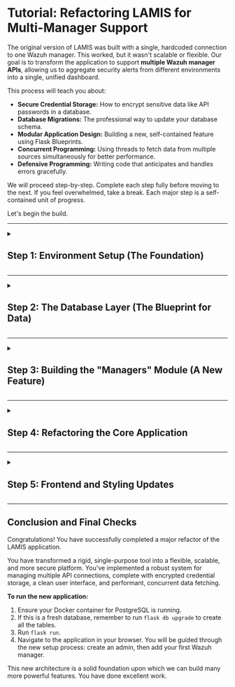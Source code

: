 # Tutorial: Refactoring LAMIS for Multi-Manager Support

The original version of LAMIS was built with a single, hardcoded connection to one Wazuh manager. This worked, but it wasn't scalable or flexible. Our goal is to transform the application to support **multiple Wazuh manager APIs**, allowing us to aggregate security alerts from different environments into a single, unified dashboard.

This process will teach you about:
*   **Secure Credential Storage:** How to encrypt sensitive data like API passwords in a database.
*   **Database Migrations:** The professional way to update your database schema.
*   **Modular Application Design:** Building a new, self-contained feature using Flask Blueprints.
*   **Concurrent Programming:** Using threads to fetch data from multiple sources simultaneously for better performance.
*   **Defensive Programming:** Writing code that anticipates and handles errors gracefully.

We will proceed step-by-step. Complete each step fully before moving to the next. If you feel overwhelmed, take a break. Each major step is a self-contained unit of progress.

Let's begin the build.

---

<details>
<summary>
<h2>Step 1: Environment Setup (The Foundation)</h2>
</summary>

Before we write a single line of application code, we need to prepare our environment. This involves installing a new library for encryption and generating a master encryption key.

### 1.1. Install the Cryptography Library

Our new design will store Wazuh API passwords in the database. Storing them as plain text would be a major security vulnerability. Instead, we will encrypt them. The `cryptography` library is the industry standard in Python for this task.

Open your terminal, activate your virtual environment, and run:

```bash
pip install cryptography
```

Now, update your `req.txt` file to include this new dependency.

<details>
<summary>Click here to see the new <code>req.txt</code> file.</summary>

```python
# Practice/req.txt

# The main engine for our web app
Flask

# For building and validating forms without wanting to cry
Flask-WTF

# Manages user login sessions (who is logged in?)
Flask-Login

# The magic that lets us talk to a database with Python instead of raw SQL
Flask-SQLAlchemy

# Like Git for your database structure. An absolute lifesaver.
Flask-Migrate

# The specific "translator" for talking to a PostgreSQL database
psycopg2-binary

# For securely scrambling passwords
Werkzeug

# Lets us load secret stuff from a file instead of hardcoding it
python-dotenv

# For encrypting/decrypting sensitive data like API keys at rest
cryptography
```
</details>

### 1.2. Generate and Store the Master Encryption Key

We need a single, secret key that our application will use to encrypt and decrypt all the Wazuh passwords. This key **must not** be stored in our code. Like all secrets, it belongs in our `.env` file.

**A. Generate the Key:**
Run the following command in your terminal. It will print a unique, securely-generated key.

```bash
python -c "from cryptography.fernet import Fernet; print(Fernet.generate_key().decode())"
```

It will output a long string of random characters, something like this: `T2gVQu33n5q1Y4G7y8z...`. **Copy the key you generated.**

**B. Add the Key to `.env`:**
Open your `.env` file and add a new line for `ENCRYPTION_KEY`. Paste the key you just generated.

Your `.env` file should now look something like this:

```dotenv
# .env

# Your Flask Secret Key (for sessions, CSRF)
SECRET_KEY='a-very-secret-and-long-random-string'

# Your Database Connection URL
DATABASE_URL='postgresql://postgres:password@localhost:5432/orm_db'

# NEW: The master key for encrypting other secrets in the database
ENCRYPTION_KEY='T2gVQu33n5q1Y4G7y8z...' # <-- PASTE YOUR GENERATED KEY HERE
```

**Why do we do this?**
This is a security best practice called **envelope encryption**.
*   The `ENCRYPTION_KEY` is the "master key." It's kept safe in the environment.
*   When we save a Wazuh password, we use this key to encrypt it. The encrypted version is what gets stored in the database.
*   If an attacker ever gets a dump of our database, the passwords are just meaningless gibberish. They are useless without the `ENCRYPTION_KEY`, which is stored separately.

With our environment ready, we can now build the core database component.

</details>

---

<details>
<summary>
<h2>Step 2: The Database Layer (The Blueprint for Data)</h2>
</summary>

Our biggest architectural change is moving from hardcoded config variables to storing Wazuh manager details in the database. This requires a new database table, which we define with a SQLAlchemy model.

### 2.1. Create the `WazuhManager` Model

Create a new file: `app/models/wazuh.py`. This file will define the structure of our `wazuh_managers` table and, crucially, how to handle the password encryption.

**File: `app/models/wazuh.py`**
```python
from typing import Optional
from cryptography.fernet import Fernet
from flask import current_app
from sqlalchemy.ext.hybrid import hybrid_property

from app.models import db


class WazuhManager(db.Model):
    __tablename__ = "wazuh_managers"

    id = db.Column(db.Integer, primary_key=True)
    name = db.Column(db.String(100), unique=True, nullable=False, index=True)
    url = db.Column(db.String(255), nullable=False)
    username = db.Column(db.String(100), nullable=False)
    # This stores the raw encrypted bytes of the password
    _encrypted_password = db.Column(
        "encrypted_password", db.LargeBinary, nullable=False
    )
    is_active = db.Column(db.Boolean, default=True, nullable=False)

    def __repr__(self) -> str:
        return f"<WazuhManager {self.name}>"

    @staticmethod
    def _get_crypter() -> Fernet:
        """Helper to get the Fernet instance with the app's secret key."""
        key = current_app.config.get("ENCRYPTION_KEY")
        if not key:
            raise ValueError("ENCRYPTION_KEY is not set in the application config!")
        return Fernet(key.encode())

    @hybrid_property
    def password(self) -> Optional[str]:
        """
        A hybrid property that decrypts the password when accessed.
        This will return the decrypted password as a string.
        It's a 'property', so you access it like `manager.password` not `manager.password()`.
        """
        if not self._encrypted_password:
            return None
        crypter = self._get_crypter()
        try:
            return crypter.decrypt(self._encrypted_password).decode()
        except Exception:
            # If decryption fails for any reason, return None safely
            return None

    @password.setter
    def password(self, plaintext_password: str) -> None:
        """
        Encrypts the given plaintext password and stores it in the _encrypted_password field.
        This is called automatically when you do `manager.password = 'my-secret-pass'`.
        """
        crypter = self._get_crypter()
        self._encrypted_password = crypter.encrypt(plaintext_password.encode())

    def get_decrypted_password(self, key: str) -> Optional[str]:
        """
        Decrypts the password using a provided key.
        This is for use outside of the standard Flask request context (e.g., in threads).
        """
        if not self._encrypted_password:
            return None
        crypter = Fernet(key.encode())
        try:
            return crypter.decrypt(self._encrypted_password).decode()
        except Exception:
            return None
```

**Code Explanation:**
*   **`_encrypted_password`**: We name this field with a leading underscore `_` to signal that it's for internal use. It stores the raw, encrypted bytes of the password.
*   **`@hybrid_property def password(...)`**: This is the "getter." It allows us to access `manager.password` in our code. When we do, this function runs automatically, fetches the `ENCRYPTION_KEY`, decrypts the `_encrypted_password` bytes, and returns a normal string. This makes using the model incredibly clean.
*   **`@password.setter def password(...)`**: This is the "setter." It's called automatically whenever we assign a value, like `manager.password = 'my-secret-pass'`. It takes the plain text password, encrypts it, and stores the result in the `_encrypted_password` field.
*   **`get_decrypted_password(self, key)`**: This is a special helper method. We need it because our background threads (which we'll create later) won't have access to Flask's `current_app`. This method allows us to explicitly pass the encryption key to them for decryption.

### 2.2. Update Configuration and Database Initialization

Now we need to tell our app about this new model and update our configuration.

**A. Update `config.py`**
Remove the old, single-source Wazuh variables and add a line to load our new `ENCRYPTION_KEY`.

**File: `config.py`**
```python
import os
from dotenv import load_dotenv

basedir = os.path.abspath(os.path.dirname(__name__))
load_dotenv(os.path.join(basedir, ".env"))


class Config:
    SECRET_KEY = os.environ.get("SECRET_KEY")
    SQLALCHEMY_DATABASE_URI = os.environ.get("DATABASE_URL")
    SQLALCHEMY_TRACK_MODIFICATIONS = False

    # NEW: The master key for encrypting credentials in the database.
    ENCRYPTION_KEY = os.environ.get("ENCRYPTION_KEY")

    # REMOVED: These are no longer the source of truth.
    # WAZUH_URL = os.environ.get("WAZUH_URL")
    # WAZUH_USER = os.environ.get("WAZUH_USER")
    # WAZUH_PASS = os.environ.get("WAZUH_PASS")
```

**B. Update `app/models/__init__.py`**
Import the new model here to ensure SQLAlchemy knows about it when we run migrations.

**File: `app/models/__init__.py`**
```python
from flask_sqlalchemy import SQLAlchemy

db = SQLAlchemy()

# Import models here so they are registered with SQLAlchemy
from app.models.wazuh import WazuhManager
```

### 2.3. Run the Database Migration

We have defined a new table in our code, but our actual PostgreSQL database doesn't know about it yet. We use `flask-migrate` to bridge this gap.

**A. Create the Migration Script:**
This command compares our models to the database schema and generates a Python script describing the changes (in our case, creating the `wazuh_managers` table).

```bash
flask db migrate -m "Add wazuh_managers table"
```
You will see a new file appear under a `migrations/versions/` directory.

**B. Apply the Migration:**
This command runs the script and actually creates the table in your database.

```bash
flask db upgrade
```

Your database is now up-to-date with our new application structure. We are ready to build the user interface for managing these Wazuh instances.

</details>

---

<details>
<summary>
<h2>Step 3: Building the "Managers" Module (A New Feature)</h2>
</summary>

This is the most exciting part. We will build a completely new, self-contained module for adding, viewing, editing, and deleting Wazuh managers. This is a perfect demonstration of the **Flask Blueprints** and **Service Layer** principles.

### 3.1. Create the Module Structure

First, create the new directory and empty files for our `managers` blueprint.

```
app/
└── managers/
    ├── __init__.py      (empty)
    ├── forms.py
    ├── routes.py
    └── services.py
```

### 3.2. Create the Manager Form

This form will be used for both adding new managers and editing existing ones.

**File: `app/managers/forms.py`**
```python
from flask_wtf import FlaskForm
from wtforms import StringField, PasswordField, SubmitField
from wtforms.validators import DataRequired, URL


class WazuhManagerForm(FlaskForm):
    """Form for adding or editing a Wazuh Manager instance."""

    name = StringField(
        "Display Name",
        validators=[DataRequired()],
        render_kw={"placeholder": "e.g., Production Cluster"},
    )
    url = StringField(
        "Wazuh API URL",
        validators=[DataRequired(), URL(message="Please enter a valid URL.")],
        render_kw={"placeholder": "e.g., https://192.168.1.10:9200"},
    )
    username = StringField(
        "API Username",
        validators=[DataRequired()],
        render_kw={"placeholder": "e.g., admin"},
    )
    password = PasswordField("API Password", validators=[DataRequired()])
    submit = SubmitField("Save and Test Connection")
```

### 3.3. Create the Service Logic

The service layer contains our core "business logic." Here, we'll put the function that tests the connection to a Wazuh manager. This keeps our routes clean and the logic reusable.

**File: `app/managers/services.py`**
```python
from typing import Tuple, Literal
import requests
from flask import current_app

from app.models import db
from app.models.wazuh import WazuhManager

# Define a type for our connection status to ensure consistency
ConnectionStatus = Literal["success", "auth_error", "connection_error", "unknown_error"]


def test_wazuh_connection(
    manager: WazuhManager,
    encryption_key: str = None,
    logger=None,
) -> Tuple[bool, ConnectionStatus, str]:
    """
    Tests the connection to a single Wazuh manager.
    Can be used both inside and outside the Flask app context.
    Args:
        manager: A WazuhManager object.
        encryption_key: The app's encryption key, required if running outside app context.
        logger: The app's logger, optional.
    Returns:
        A tuple containing: (success_boolean, status_code, message)
    """
    log = logger or current_app.logger
    key = encryption_key or current_app.config["ENCRYPTION_KEY"]

    # Decrypt password manually for use in threads
    password = manager.get_decrypted_password(key)
    if not password:
        msg = "Could not decrypt password. Key may be invalid."
        log.error(f"{manager.name}: {msg}")
        return (False, "auth_error", msg)

    test_url = manager.url
    log.info(f"Testing connection to {manager.name} at {test_url}...")

    try:
        with requests.Session() as session:
            session.auth = (manager.username, password)
            # Use a short timeout to avoid long waits for unresponsive servers
            response = session.get(test_url, verify=False, timeout=5)

            if response.status_code == 200:
                # Extra check to see if it's actually a Wazuh/Elasticsearch API
                data = response.json()
                if "cluster_name" in data:
                    msg = f"Successfully connected to {manager.name}."
                    log.info(msg)
                    return (True, "success", msg)
                else:
                    msg = "Connected, but the response does not look like a Wazuh API."
                    log.warning(f"{manager.name}: {msg}")
                    return (False, "connection_error", msg)

            elif response.status_code in [401, 403]:
                msg = "Authentication failed. Please check username and password."
                log.warning(f"{manager.name}: {msg}")
                return (False, "auth_error", msg)
            else:
                msg = f"Received an unexpected status code: {response.status_code}."
                log.error(f"{manager.name}: {msg}")
                return (False, "connection_error", msg)

    except requests.exceptions.Timeout:
        msg = "Connection timed out. The server is unreachable or slow."
        log.error(f"{manager.name}: {msg}")
        return (False, "connection_error", msg)
    except requests.exceptions.ConnectionError:
        msg = "Connection failed. Check the URL and network connectivity."
        log.error(f"{manager.name}: {msg}")
        return (False, "connection_error", msg)
    except Exception as e:
        msg = f"An unknown error occurred: {e}"
        log.error(f"{manager.name}: {msg}")
        return (False, "unknown_error", msg)
```
**Code Explanation:**
*   This function takes a `WazuhManager` object and performs a series of checks.
*   It uses extensive `try...except` blocks to handle all likely failure scenarios: timeouts, network errors, authentication failures, etc.
*   It returns a clear, consistent tuple `(True/False, status_code, message)` which our routes can use to give feedback to the user.

### 3.4. Create the Routes

The routes are the "glue" that connect HTTP requests from the user's browser to our forms and service logic.

**File: `app/managers/routes.py`**
```python
from flask import render_template, redirect, url_for, flash, Blueprint, request
from flask_login import login_required

from app.models import db
from app.models.wazuh import WazuhManager
from app.managers.forms import WazuhManagerForm
from app.managers.services import test_wazuh_connection

bp = Blueprint("managers", __name__, url_prefix="/managers")


@bp.route("/setup", methods=["GET", "POST"])
@login_required
def setup_wazuh():
    """Route for the initial setup of the first Wazuh manager."""
    if WazuhManager.query.count() > 0:
        # If a manager already exists, they shouldn't be here. Send to dashboard.
        return redirect(url_for("dashboard.index"))

    form = WazuhManagerForm()
    if form.validate_on_submit():
        new_manager = WazuhManager(
            name=form.name.data,
            url=form.url.data,
            username=form.username.data,
        )
        # The password setter in the model handles encryption automatically
        new_manager.password = form.password.data

        # Test the connection BEFORE saving to the database
        is_ok, status, message = test_wazuh_connection(new_manager)

        if is_ok:
            db.session.add(new_manager)
            db.session.commit()
            flash("Wazuh manager configured successfully! Welcome to LAMIS.", "success")
            return redirect(url_for("dashboard.index"))
        else:
            flash(f"Connection failed: {message}", "danger")

    return render_template("managers/setup_wazuh.html", form=form)


@bp.route("/manage", methods=["GET", "POST"])
@bp.route("/manage/<int:edit_id>", methods=["GET", "POST"])
@login_required
def manage(edit_id=None):
    """Route for viewing, adding, and deleting managers."""
    form = WazuhManagerForm()
    edit_manager = None

    if edit_id:
        edit_manager = WazuhManager.query.get_or_404(edit_id)
        if request.method == "GET":
            # Pre-populate form with existing data
            form.name.data = edit_manager.name
            form.url.data = edit_manager.url
            form.username.data = edit_manager.username
            form.submit.label.text = "Update and Test Connection"

    if form.validate_on_submit():
        if edit_manager:
            # Update existing manager
            edit_manager.name = form.name.data
            edit_manager.url = form.url.data
            edit_manager.username = form.username.data
            edit_manager.password = form.password.data

            is_ok, status, message = test_wazuh_connection(edit_manager)
            if is_ok:
                db.session.commit()
                flash(f"Manager '{edit_manager.name}' updated successfully.", "success")
                return redirect(url_for("managers.manage"))
            else:
                flash(
                    f"Could not update manager. Connection failed: {message}", "danger"
                )
        else:
            # Add new manager
            new_manager = WazuhManager(
                name=form.name.data,
                url=form.url.data,
                username=form.username.data,
            )
            new_manager.password = form.password.data

            is_ok, status, message = test_wazuh_connection(new_manager)
            if is_ok:
                db.session.add(new_manager)
                db.session.commit()
                flash(f"Manager '{new_manager.name}' added successfully.", "success")
                return redirect(url_for("managers.manage"))
            else:
                flash(f"Could not add manager. Connection failed: {message}", "danger")

    managers = WazuhManager.query.order_by(WazuhManager.name).all()
    return render_template(
        "managers/manage.html", form=form, managers=managers, edit_manager=edit_manager
    )


@bp.route("/delete/<int:manager_id>", methods=["POST"])
@login_required
def delete(manager_id: int):
    manager = WazuhManager.query.get_or_404(manager_id)
    db.session.delete(manager)
    db.session.commit()
    flash(f"Manager '{manager.name}' has been deleted.", "success")
    return redirect(url_for("managers.manage"))
```
**Code Explanation:**
*   **`setup_wazuh`**: A special route for the *first-time* setup.
*   **`manage`**: A powerful route that handles viewing all managers, adding a new one, and editing an existing one. It uses the `edit_id` URL parameter to decide which mode it's in.
*   **`delete`**: A simple route that handles deleting a manager.
*   **Notice the pattern**: The routes are "thin." They handle the form, call the `test_wazuh_connection` service, interact with the database, and then `flash` a message and `redirect`. The complex logic is kept in the service.

### 3.5. Create the Templates

Now create the HTML files that the user will see.

First, create the new directory: `app/templates/managers/`.

<details>
<summary>Click to see <code>app/templates/managers/setup_wazuh.html</code></summary>

```html
<!DOCTYPE html>
<html lang="en">
<head>
    <meta charset="UTF-8">
    <meta name="viewport" content="width=device-width, initial-scale=1.0">
    <title>LAMIS - Configure Wazuh</title>
    <link rel="stylesheet" href="{{ url_for('static', filename='css/auth.css') }}">
</head>
<body>
    <div class="auth-container">
        <h1>Connect to Wazuh</h1>
        <p class="subtitle">Add your first Wazuh Manager to begin monitoring.</p>
        
        <div class="flash-messages">
        {% with messages = get_flashed_messages(with_categories=true) %}
            {% if messages %}
                {% for category, message in messages %}
                    <div class="alert-{{ category }}">{{ message }}</div>
                {% endfor %}
            {% endif %}
        {% endwith %}
        </div>

        <form action="" method="post" novalidate>
            {{ form.hidden_tag() }}
            <div class="form-group">
                {{ form.name.label }}
                {{ form.name(class="form-control") }}
                {% for error in form.name.errors %}<p class="error">{{ error }}</p>{% endfor %}
            </div>
            <div class="form-group">
                {{ form.url.label }}
                {{ form.url(class="form-control") }}
                {% for error in form.url.errors %}<p class="error">{{ error }}</p>{% endfor %}
            </div>
            <div class="form-group">
                {{ form.username.label }}
                {{ form.username(class="form-control") }}
                {% for error in form.username.errors %}<p class="error">{{ error }}</p>{% endfor %}
            </div>
            <div class="form-group">
                {{ form.password.label }}
                {{ form.password(class="form-control") }}
                {% for error in form.password.errors %}<p class="error">{{ error }}</p>{% endfor %}
            </div>
            <div class="form-group">
                {{ form.submit(class="btn-submit") }}
            </div>
        </form>
    </div>
</body>
</html>
```
</details>

<details>
<summary>Click to see <code>app/templates/managers/manage.html</code></summary>

```html
{% extends "layouts/base.html" %}

{% block content %}
    <div class="page-header">
        <div class="header-actions">
            <a href="{{ url_for('dashboard.index') }}" class="btn btn-back">
                <i class="fi fi-br-arrow-left"></i> Back to Dashboard
            </a>
        </div>
        <h1>Manage Wazuh Managers</h1>
        <p>View, add, or remove your Wazuh API connections.</p>
    </div>
    
    <div class="flash-messages">
        {% with messages = get_flashed_messages(with_categories=true) %}
            {% if messages %}
                {% for category, message in messages %}
                    <div class="alert-{{ category }}">{{ message }}</div>
                {% endfor %}
            {% endif %}
        {% endwith %}
    </div>

    <div class="management-grid">
        <div class="manager-list card">
            <h2>Configured Managers</h2>
            {% if managers %}
                <ul>
                {% for manager in managers %}
                    <li {% if edit_manager and edit_manager.id == manager.id %}class="editing"{% endif %}>
                        <div class="manager-info">
                            <strong>{{ manager.name }}</strong>
                            <span class="manager-url">{{ manager.url }}</span>
                        </div>
                        <div class="manager-actions">
                            {% if not edit_manager or edit_manager.id != manager.id %}
                                <a href="{{ url_for('managers.manage', edit_id=manager.id) }}" class="btn btn-edit">
                                    <i class="fi fi-br-pencil"></i> Edit
                                </a>
                            {% else %}
                                <a href="{{ url_for('managers.manage') }}" class="btn btn-cancel">
                                    <i class="fi fi-br-cross"></i> Cancel
                                </a>
                            {% endif %}
                            <form action="{{ url_for('managers.delete', manager_id=manager.id) }}" method="post" style="display: inline;">
                                <input type="submit" value="Delete" class="btn btn-delete" onclick="return confirm('Are you sure you want to delete this manager?');">
                            </form>
                        </div>
                    </li>
                {% endfor %}
                </ul>
            {% else %}
                <p>No managers configured yet. Add your first manager using the form on the right.</p>
            {% endif %}
        </div>

        <div class="add-manager-form card">
            <h2>{% if edit_manager %}Edit Manager{% else %}Add New Manager{% endif %}</h2>
            {% if edit_manager %}
                <div class="edit-notice">
                    <i class="fi fi-br-info"></i>
                    You are editing: <strong>{{ edit_manager.name }}</strong>
                </div>
            {% endif %}
            <form action="{% if edit_manager %}{{ url_for('managers.manage', edit_id=edit_manager.id) }}{% else %}{{ url_for('managers.manage') }}{% endif %}" method="post" novalidate>
                {{ form.hidden_tag() }}
                <p>
                    {{ form.name.label }}
                    {{ form.name(size=32, placeholder="e.g., Production Wazuh") }}
                </p>
                <p>
                    {{ form.url.label }}
                    {{ form.url(size=32, placeholder="https://your-wazuh-manager:55000") }}
                </p>
                <p>
                    {{ form.username.label }}
                    {{ form.username(size=32, placeholder="wazuh-api-user") }}
                </p>
                <p>
                    {{ form.password.label }}
                    {{ form.password(size=32, placeholder="{% if edit_manager %}Leave blank to keep current password{% else %}Your API password{% endif %}") }}
                </p>
                <div class="form-actions">
                    <p>{{ form.submit() }}</p>
                    {% if edit_manager %}
                        <a href="{{ url_for('managers.manage') }}" class="btn btn-secondary">Cancel Edit</a>
                    {% endif %}
                </div>
            </form>
        </div>
    </div>
{% endblock %}
```
</details>

We have now built a complete, functional, and secure module for managing our Wazuh connections. The next step is to refactor the rest of the application to *use* this new system.

</details>

---

<details>
<summary>
<h2>Step 4: Refactoring the Core Application</h2>
</summary>

With our new `managers` module in place, we need to update the dashboard and alert details pages to query multiple sources. We also need to adjust the application's startup and authentication flow.

### 4.1. Update the Dashboard for Concurrent Fetching

The dashboard is the most critical change. Instead of fetching alerts from one hardcoded URL, it must now query all active managers in the database, do it efficiently, and combine the results.

**File: `app/dashboard/services.py`**
```python
import requests
from flask import current_app
from typing import List, Dict, Any, Tuple
from concurrent.futures import ThreadPoolExecutor, as_completed

from app.models.wazuh import WazuhManager
from app.managers.services import test_wazuh_connection, ConnectionStatus


def _fetch_alerts_from_manager(
    manager: WazuhManager, limit: int, encryption_key: str, logger
) -> List[Dict[str, Any]]:
    """Fetches alerts from a single, specific Wazuh manager instance."""
    wazuh_url: str = f"{manager.url}/wazuh-alerts-*/_search"
    query: Dict[str, Any] = {
        "size": limit,
        "sort": [{"timestamp": {"order": "desc"}}],
        "query": {"match_all": {}},
    }

    password = manager.get_decrypted_password(encryption_key)
    if not password:
        logger.error(f"Could not decrypt password for {manager.name}, skipping.")
        return []

    logger.debug(f"Fetching alerts from manager: {manager.name}")
    try:
        with requests.Session() as session:
            session.auth = (manager.username, password)
            response: requests.Response = session.post(
                wazuh_url, json=query, verify=False, timeout=15
            )
            response.raise_for_status()

            data: Dict[str, Any] = response.json()
            alerts = data.get("hits", {}).get("hits", [])

            # Add source context to each alert for the UI
            for alert in alerts:
                alert["_source_manager_name"] = manager.name
                alert["_source_manager_id"] = manager.id

            return alerts

    except requests.exceptions.RequestException as e:
        logger.error(f"Failed to fetch alerts from {manager.name} ({manager.url}): {e}")
        return []


def get_all_wazuh_alerts(limit_per_manager: int = 20) -> List[Dict[str, Any]]:
    """Fetches alerts from ALL active Wazuh managers concurrently and aggregates them."""
    active_managers = WazuhManager.query.filter_by(is_active=True).all()

    if not active_managers:
        return []

    # Pass the key and logger to the threads
    key = current_app.config["ENCRYPTION_KEY"]
    log = current_app.logger

    all_alerts = []
    with ThreadPoolExecutor(max_workers=len(active_managers) or 1) as executor:
        future_to_manager = {
            executor.submit(
                _fetch_alerts_from_manager, manager, limit_per_manager, key, log
            ): manager
            for manager in active_managers
        }

        for future in as_completed(future_to_manager):
            manager = future_to_manager[future]
            try:
                alerts_from_manager = future.result()
                all_alerts.extend(alerts_from_manager)
            except Exception as exc:
                log.error(f"Manager {manager.name} generated an exception: {exc}")

    all_alerts.sort(key=lambda x: x["_source"]["timestamp"], reverse=True)
    return all_alerts


def get_managers_status() -> List[Tuple[WazuhManager, bool, ConnectionStatus, str]]:
    """
    Checks the connection status of all active managers concurrently.

    Returns:
        A list of tuples, where each tuple contains:
        (manager_object, is_ok, status_code, message)
    """
    active_managers = WazuhManager.query.filter_by(is_active=True).all()
    results = []

    if not active_managers:
        return []

    key = current_app.config["ENCRYPTION_KEY"]
    log = current_app.logger

    with ThreadPoolExecutor(max_workers=len(active_managers) or 1) as executor:
        future_to_manager = {
            executor.submit(test_wazuh_connection, manager, key, log): manager
            for manager in active_managers
        }
        for future in as_completed(future_to_manager):
            manager = future_to_manager[future]
            try:
                is_ok, status_code, message = future.result()
                results.append((manager, is_ok, status_code, message))
            except Exception as exc:
                log.error(
                    f"Status check for {manager.name} generated an exception: {exc}"
                )
                results.append((manager, False, "unknown_error", str(exc)))

    return results
```
**Code Explanation:**
*   **`ThreadPoolExecutor`**: This is the key to performance. Instead of asking each Wazuh manager for alerts one-by-one, we create a "pool" of worker threads. Each thread is assigned one manager to query. They all run at the same time. This is dramatically faster.
*   **`_fetch_alerts_from_manager`**: A helper function that contains the logic for fetching alerts from just one manager. This is what each thread will run.
*   **`get_all_wazuh_alerts`**: The main function. It gets all managers, sets up the thread pool, collects the results, and sorts them by timestamp to create a unified timeline.
*   **`get_managers_status`**: A new function that also uses a thread pool to quickly check the connection status of all managers. This will power our new dashboard status card.
*   **Context Injection**: Notice the lines `alert["_source_manager_name"] = manager.name` and `alert["_source_manager_id"] = manager.id`. This is critical. We are adding information to each alert so that our frontend knows which manager it came from.

Now, update the dashboard route to use these new services.

**File: `app/dashboard/routes.py`**
```python
from flask import render_template, Blueprint, flash
from flask_login import login_required
from app.dashboard.services import get_all_wazuh_alerts, get_managers_status

bp = Blueprint("dashboard", __name__)


@bp.route("/")
@login_required
def index():
    manager_statuses = get_managers_status()

    # Check for any failures and flash a message
    failed_managers = [s for s in manager_statuses if not s[1]]
    if failed_managers:
        for manager, is_ok, status, message in failed_managers:
            flash(f"Connection Error for '{manager.name}': {message}", "danger")

    # Fetch alerts regardless of connection status (it might be a temporary blip)
    latest_alerts = get_all_wazuh_alerts(limit_per_manager=15)

    return render_template(
        "dashboard/index.html", alerts=latest_alerts, manager_statuses=manager_statuses
    )
```

### 4.2. Update the Alert Detail Page

The alert detail page now needs to know *which* manager to query. We will add a `manager_id` to its URL and pass that to the service function.

**File: `app/alerts/services.py`**
```python
# app/alerts/services.py

import json
from typing import Dict, Any, Optional

import requests
from flask import current_app

# NEW: Import the WazuhManager model to get connection details.
from app.models.wazuh import WazuhManager


def get_wazuh_alert_by_id(
    manager_id: int, index_name: str, alert_id: str
) -> Optional[Dict[str, Any]]:
    """
    Fetches a single Wazuh alert document by its ID from a specific index
    on a specific Wazuh manager.

    This uses the more precise GET /<index>/_doc/<id> endpoint.

    Args:
        manager_id: The ID of the WazuhManager to query.
        index_name: The specific index the alert resides in.
        alert_id: The unique _id of the Wazuh alert document.

    Returns:
        A dictionary containing the full alert document (including metadata),
        or None if the alert is not found or an error occurs.
    """
    # 1. Get the specific manager from the database.
    manager = WazuhManager.query.get(manager_id)
    if not manager:
        current_app.logger.error(
            f"Attempted to fetch alert from a non-existent manager with ID: {manager_id}"
        )
        return None

    # 2. Get credentials. The hybrid property decrypts the password automatically.
    password = manager.password
    if not password:
        current_app.logger.error(
            f"Could not decrypt password for manager '{manager.name}'."
        )
        return None

    # 3. Construct a URL to fetch a single document directly from the correct manager.
    wazuh_url: str = f"{manager.url}/{index_name}/_doc/{alert_id}"

    current_app.logger.debug(
        f"Attempting to fetch alert document '{alert_id}' from index '{index_name}' on manager '{manager.name}'."
    )
    current_app.logger.debug(f"Request URL: {wazuh_url}")

    try:
        with requests.Session() as session:
            # 4. Use the manager-specific credentials for auth.
            session.auth = (manager.username, password)
            response: requests.Response = session.get(
                wazuh_url, verify=False, timeout=10
            )

            current_app.logger.debug(f"Received status code: {response.status_code}")
            response.raise_for_status()

            full_document: Dict[str, Any] = response.json()

            if full_document.get("found") is True:
                current_app.logger.info(
                    f"Successfully fetched alert document '{alert_id}'."
                )
                return full_document
            else:
                current_app.logger.warning(
                    f"API reported success, but document '{alert_id}' was not found."
                )
                return None

    except requests.exceptions.HTTPError as http_err:
        if http_err.response.status_code == 404:
            current_app.logger.warning(
                f"Wazuh alert document with ID '{alert_id}' not found in index '{index_name}'. (404)"
            )
        else:
            current_app.logger.error(
                f"HTTP error fetching alert '{alert_id}': {http_err}"
            )
        return None
    except requests.exceptions.RequestException as e:
        current_app.logger.error(f"Failed to fetch alert '{alert_id}' from Wazuh: {e}")
        return None


def format_json_for_html(data: Dict[str, Any]) -> str:
    """
    Converts a Python dictionary to a pretty-printed JSON string.
    """
    return json.dumps(data, indent=4, sort_keys=True)
```

**File: `app/alerts/routes.py`**
```python
# app/alerts/routes.py

from flask import render_template, Blueprint, flash, redirect, url_for
from flask_login import login_required

from app.alerts.services import get_wazuh_alert_by_id, format_json_for_html

# We define a new Blueprint named 'alerts' with a URL prefix.
# All routes in this file will start with '/alert'.
bp = Blueprint("alerts", __name__, url_prefix="/alert")


# This is a dynamic route. The parts in < > are placeholders.
# Flask will capture the values from the URL and pass them to our function.
# e.g., /alert/1/wazuh-alerts-4.x-2024.01.01/ABCDEFG will call:
# detail(manager_id=1, index_name="wazuh-alerts-4.x-2024.01.01", alert_id="ABCDEFG")
@bp.route("/<int:manager_id>/<string:index_name>/<string:alert_id>")
@login_required  # Security: Ensures only logged-in users can see this page.
def detail(manager_id: int, index_name: str, alert_id: str):
    """
    Displays the full details of a single Wazuh alert from a specific index.
    """
    # 1. Call the service to do the heavy lifting, now with manager_id.
    alert_data = get_wazuh_alert_by_id(
        manager_id=manager_id, index_name=index_name, alert_id=alert_id
    )

    # 2. Handle the case where the alert wasn't found.
    if alert_data is None:
        flash(f"Could not find or load alert with ID: {alert_id}", "danger")
        return redirect(url_for("dashboard.index"))

    # 3. Prepare the data for display.
    pretty_alert_json = format_json_for_html(alert_data)

    # 4. Render the HTML template, passing the data to it.
    return render_template(
        "alerts/alert_detail.html", alert_id=alert_id, alert_json=pretty_alert_json
    )
```

### 4.3. Update the Authentication and Application Setup Flow

Finally, we tie it all together in the main application factory and the authentication routes.

**A. Update `auth/routes.py`**
After the initial admin user is created, we should not send them to the dashboard (which would be empty). Instead, we now redirect them to the new Wazuh setup page.

**File: `app/auth/routes.py`**
*Only the `setup` function is changed. The rest of the file remains the same.*
```python
# ... imports ...
@bp.route("/setup", methods=["GET", "POST"])
def setup():
    state = InitializationState.query.first()
    if state and state.setup_completed:
        return redirect(url_for("dashboard.index"))

    form = SetupForms()

    if form.validate_on_submit():
        admin = User(username=form.username.data)
        admin.set_password(form.password.data)
        db.session.add(admin)

        state.setup_completed = True
        db.session.add(state)

        db.session.commit()

        login_user(admin)

        # CHANGE: Instead of going to the dashboard, we now go to the Wazuh setup page.
        flash(
            "Admin account created. Now, let's connect to your Wazuh manager.",
            "success",
        )
        return redirect(url_for("managers.setup_wazuh"))

    return render_template("auth/setup.html", form=form)

# ... login() and logout() functions are unchanged ...
```

**B. Update `app/__init__.py`**
This is the heart of the application startup. We need to register our new `managers` blueprint and, most importantly, update the `before_request` hook to enforce our new, multi-stage setup process.

**File: `app/__init__.py`**
```python
from flask import Flask, request, redirect, url_for
from flask_login import LoginManager, current_user
from flask_migrate import Migrate
from config import Config
from flask_sqlalchemy import SQLAlchemy
from app.models import db
from app.models.user import User
from app.models.state import InitializationState
import logging

# NEW: Import the WazuhManager model
from app.models.wazuh import WazuhManager

login_manager = LoginManager()
migrate = Migrate()


def create_app(config_class=Config):
    app = Flask(__name__)
    app.config.from_object(config_class)

    if app.debug:
        app.logger.setLevel(logging.DEBUG)
    else:
        app.logger.setLevel(logging.INFO)

    db.init_app(app)
    migrate.init_app(app, db)
    login_manager.init_app(app)
    login_manager.login_view = "auth.login"

    with app.app_context():
        from .auth import routes as auth_routes
        from .dashboard import routes as dashboard_routes
        from .alerts import routes as alert_routes

        # NEW: Import and register the managers blueprint
        from .managers import routes as manager_routes

        app.register_blueprint(auth_routes.bp)
        app.register_blueprint(dashboard_routes.bp)
        app.register_blueprint(alert_routes.bp)
        app.register_blueprint(manager_routes.bp)

        @login_manager.user_loader
        def load_user(user_id):
            return User.query.get(int(user_id))

        @app.before_request
        def check_initialization():
            """
            This hook runs before every request and enforces the setup flow.
            1. Is the database initialized? If not, run cli command.
            2. Is the admin user created? If not, redirect to /auth/setup.
            3. Is at least one Wazuh manager configured? If not, redirect to /managers/setup.
            """
            # Allow requests to static files and the setup endpoints themselves
            if request.endpoint and (
                request.endpoint.startswith("static")
                or request.endpoint in ["auth.setup", "managers.setup_wazuh"]
            ):
                return

            state = InitializationState.query.first()
            if not state or not state.setup_completed:
                return redirect(url_for("auth.setup"))

            # If setup is complete, but user is not logged in, let login_manager handle it
            if not current_user.is_authenticated:
                return  # login_manager will redirect to login page

            # NEW: Check if any Wazuh managers are configured.
            if WazuhManager.query.count() == 0:
                # If we are here, it means admin is created but no managers exist.
                # Send them to the Wazuh setup page.
                return redirect(url_for("managers.setup_wazuh"))

        @app.cli.command("init-state")
        def init_state_command():
            if InitializationState.query.first():
                print("Already Initialized >:( ")
                return

            initial_state = InitializationState(setup_completed=False)
            db.session.add(initial_state)
            db.session.commit()
            print("DATABASE INIT FINISHED ^OwO^/")

    app.logger.info("LAMIS Application Created")

    return app
```

</details>

---

<details>
<summary>
<h2>Step 5: Frontend and Styling Updates</h2>
</summary>

The backend is complete. Now we just need to update our templates and CSS to display the new data and reflect our new, more professional design.

### 5.1. Update Stylesheets

We have new CSS files and updates to existing ones. For these, you can simply copy and paste the content.

*   Create new file `app/static/css/auth.css`
*   Create new file `app/static/css/dashboard.css`
*   Create new file `app/static/css/manager.css`
*   Update the existing `app/static/css/style.css`

<details>
<summary>Click to see all CSS file contents</summary>

**File: `app/static/css/auth.css`**
```css
:root {
    --background-color: #121212;
    --surface-color: #1e1e1e;
    --primary-text-color: #e0e0e0;
    --secondary-text-color: #888;
    --primary-color: #4a90e2;
    --border-color: #333;
    --danger-color: #e57373;
    --success-color: #81c784;
}

body {
    font-family: -apple-system, BlinkMacSystemFont, "Segoe UI", Roboto, Helvetica, Arial, sans-serif;
    background-color: var(--background-color);
    color: var(--primary-text-color);
    margin: 0;
    display: flex;
    justify-content: center;
    align-items: center;
    min-height: 100vh;
}

.auth-container {
    background-color: var(--surface-color);
    padding: 40px;
    border-radius: 8px;
    border: 1px solid var(--border-color);
    width: 100%;
    max-width: 400px;
    box-shadow: 0 4px 20px rgba(0, 0, 0, 0.25);
}

h1 {
    text-align: center;
    margin-top: 0;
    margin-bottom: 10px;
    color: #ffffff;
}

p.subtitle {
    text-align: center;
    color: var(--secondary-text-color);
    margin-top: 0;
    margin-bottom: 30px;
}

.form-group {
    margin-bottom: 20px;
}

.form-group label {
    display: block;
    margin-bottom: 8px;
    font-weight: 500;
    font-size: 0.9em;
}

.form-group input {
    width: 100%;
    padding: 12px;
    background-color: var(--background-color);
    border: 1px solid var(--border-color);
    border-radius: 4px;
    color: var(--primary-text-color);
    box-sizing: border-box;
    transition: border-color 0.2s;
}

.form-group input:focus {
    outline: none;
    border-color: var(--primary-color);
}

.form-group .error {
    color: var(--danger-color);
    font-size: 0.8em;
    margin-top: 5px;
}

.btn-submit {
    width: 100%;
    padding: 12px;
    background-color: var(--primary-color);
    border: none;
    border-radius: 4px;
    color: #ffffff;
    font-weight: bold;
    cursor: pointer;
    transition: background-color 0.2s;
}

.btn-submit:hover {
    background-color: #357abd;
}

.flash-messages .alert-danger {
    background-color: rgba(229, 115, 115, 0.1);
    color: var(--danger-color);
    border: 1px solid var(--danger-color);
    padding: 10px;
    border-radius: 4px;
    margin-bottom: 20px;
}

.flash-messages .alert-success {
    background-color: rgba(129, 199, 132, 0.1);
    color: var(--success-color);
    border: 1px solid var(--success-color);
    padding: 10px;
    border-radius: 4px;
    margin-bottom: 20px;
}
```

**File: `app/static/css/dashboard.css`**
```css
.activity-feed {
    margin-top: 20px;
    background-color: var(--surface-color);
    border: 1px solid var(--border-color);
    border-radius: 8px;
    padding: 24px;
}

.activity-header {
    display: flex;
    justify-content: space-between;
    align-items: center;
    margin-bottom: 20px;
    padding-bottom: 15px;
    border-bottom: 1px solid var(--border-color);
}

.activity-header h2 {
    margin: 0;
    display: flex;
    align-items: center;
    gap: 10px;
    font-size: 1.4em;
    color: var(--primary-text-color);
}

.activity-header h2 i {
    color: var(--primary-color);
}

.activity-count {
    background: var(--surface-color);
    border: 1px solid var(--border-color);
    padding: 4px 12px;
    border-radius: 20px;
    font-size: 0.85em;
    color: var(--secondary-text-color);
}

.activity-list {
    display: flex;
    flex-direction: column;
    gap: 0;
}

.activity-link {
    text-decoration: none !important;
    color: inherit;
    display: block;
}

.activity-link:hover,
.activity-link:visited,
.activity-link:focus {
    text-decoration: none !important;
    color: inherit;
}

.activity-item {
    display: flex !important;
    align-items: center;
    padding: 16px !important;
    background: #21262d !important;
    border: 1px solid var(--border-color) !important;
    border-radius: 8px !important;
    transition: all 0.2s ease;
    cursor: pointer;
    margin-bottom: 12px !important;
    position: relative;
}

.activity-item:last-child {
    margin-bottom: 0 !important;
}

.activity-item:hover {
    background: rgba(88, 166, 255, 0.1) !important;
    border-color: rgba(88, 166, 255, 0.3) !important;
    transform: translateX(4px);
}

.activity-icon {
    flex-shrink: 0;
    width: 40px;
    height: 40px;
    border-radius: 50%;
    display: flex;
    align-items: center;
    justify-content: center;
    margin-right: 16px;
    font-size: 16px;
}

.activity-icon i.critical {
    color: var(--danger-color);
    background: rgba(248, 81, 73, 0.1);
    padding: 12px;
    border-radius: 50%;
}

.activity-icon i.high {
    color: var(--warning-color);
    background: rgba(227, 179, 65, 0.1);
    padding: 12px;
    border-radius: 50%;
}

.activity-icon i.medium {
    color: var(--primary-color);
    background: rgba(88, 166, 255, 0.1);
    padding: 12px;
    border-radius: 50%;
}

.activity-icon i.low {
    color: var(--secondary-text-color);
    background: rgba(125, 133, 144, 0.1);
    padding: 12px;
    border-radius: 50%;
}

.activity-content {
    flex: 1;
    min-width: 0;
}

.activity-title {
    font-weight: 500;
    color: var(--primary-text-color);
    margin-bottom: 8px;
    font-size: 0.95em;
    line-height: 1.4;
}

.activity-meta {
    display: flex;
    gap: 20px;
    flex-wrap: wrap;
}

.meta-item {
    display: flex;
    align-items: center;
    gap: 6px;
    font-size: 0.85em;
    color: var(--secondary-text-color);
}

.meta-item i {
    font-size: 12px;
    opacity: 0.7;
}

.level-10, .level-11, .level-12, .level-13, .level-14, .level-15 {
    color: var(--danger-color) !important;
}

.level-7, .level-8, .level-9 {
    color: var(--warning-color) !important;
}

.level-4, .level-5, .level-6 {
    color: var(--primary-color) !important;
}

.activity-arrow {
    flex-shrink: 0;
    margin-left: 16px;
    color: var(--secondary-text-color);
    font-size: 14px;
    transition: all 0.2s ease;
}

.activity-item:hover .activity-arrow {
    color: var(--primary-color);
    transform: translateX(4px);
}

.empty-state {
    text-align: center;
    padding: 40px 20px;
    color: var(--secondary-text-color);
}

.empty-state i {
    font-size: 48px;
    color: var(--success-color);
    margin-bottom: 16px;
    display: block;
}

.empty-state p {
    margin: 0 0 8px 0;
    font-size: 1.1em;
    color: var(--primary-text-color);
}

.empty-state small {
    font-size: 0.9em;
    color: var(--secondary-text-color);
}

@media (max-width: 768px) {
    .activity-header {
        flex-direction: column;
        align-items: flex-start;
        gap: 10px;
    }
    
    .activity-meta {
        flex-direction: column;
        gap: 8px;
    }
    
    .activity-item {
        padding: 12px;
    }
    
    .activity-icon {
        width: 36px;
        height: 36px;
        margin-right: 12px;
    }
}
```

**File: `app/static/css/manager.css`**
```css
.management-grid {
    display: grid;
    grid-template-columns: 1fr 1fr;
    gap: 30px;
    margin-top: 30px;
}

.manager-list {
    animation: slideInLeft 0.6s ease;
    background-color: var(--surface-color) !important;
    border: 1px solid var(--border-color) !important;
    border-radius: 8px !important;
    padding: 24px !important;
}

.add-manager-form {
    animation: slideInRight 0.6s ease;
    background-color: var(--surface-color) !important;
    border: 1px solid var(--border-color) !important;
    border-radius: 8px !important;
    padding: 24px !important;
}

@keyframes slideInLeft {
    from {
        opacity: 0;
        transform: translateX(-30px);
    }
    to {
        opacity: 1;
        transform: translateX(0);
    }
}

@keyframes slideInRight {
    from {
        opacity: 0;
        transform: translateX(30px);
    }
    to {
        opacity: 1;
        transform: translateX(0);
    }
}

.manager-list h2,
.add-manager-form h2 {
    margin: 0 0 20px 0;
    color: var(--primary-text-color);
    font-size: 1.3em;
    display: flex;
    align-items: center;
    gap: 10px;
}

.manager-list h2::before {
    content: "🗄️";
    font-size: 1.2em;
}

.add-manager-form h2::before {
    content: "➕";
    font-size: 1.2em;
}

.manager-list ul {
    list-style: none !important;
    padding: 0 !important;
    margin: 0 !important;
}

.manager-list li {
    background: rgba(255, 255, 255, 0.02) !important;
    border: 1px solid var(--border-color) !important;
    border-radius: 8px !important;
    padding: 16px !important;
    margin-bottom: 12px !important;
    transition: all 0.3s ease;
    position: relative;
    overflow: hidden;
    display: block !important;
    list-style: none !important;
}

.manager-list li::before {
    content: '';
    position: absolute;
    top: 0;
    left: 0;
    width: 4px;
    height: 100%;
    background: var(--primary-color);
    transform: scaleY(0);
    transition: transform 0.3s ease;
}

.manager-list li:hover {
    background: rgba(88, 166, 255, 0.05) !important;
    border-color: rgba(88, 166, 255, 0.3) !important;
    transform: translateY(-2px);
    box-shadow: 0 4px 12px rgba(0, 0, 0, 0.3);
}

.manager-list li:hover::before {
    transform: scaleY(1);
}

.manager-list li:last-child {
    margin-bottom: 0;
}

.manager-list strong {
    color: var(--primary-text-color);
    font-size: 1.1em;
    display: block;
    margin-bottom: 6px;
}

.manager-list li form {
    margin-top: 12px;
}

.manager-list li form input[type="submit"] {
    background: var(--danger-color);
    color: white;
    border: none;
    padding: 6px 12px;
    border-radius: 4px;
    cursor: pointer;
    font-size: 0.85em;
    transition: all 0.2s ease;
    opacity: 0.8;
}

.manager-list li form input[type="submit"]:hover {
    opacity: 1;
    transform: scale(1.05);
    background: #ff6b6b;
}

.add-manager-form form {
    display: flex;
    flex-direction: column;
    gap: 20px;
}

.add-manager-form form p {
    margin: 0;
    display: flex;
    flex-direction: column;
    gap: 8px;
}

.add-manager-form label {
    color: var(--primary-text-color);
    font-weight: 500;
    font-size: 0.95em;
}

.add-manager-form input[type="text"],
.add-manager-form input[type="url"],
.add-manager-form input[type="password"] {
    background: rgba(255, 255, 255, 0.05);
    border: 1px solid var(--border-color);
    border-radius: 6px;
    padding: 12px 16px;
    color: var(--primary-text-color);
    font-size: 0.95em;
    transition: all 0.3s ease;
    outline: none;
}

.add-manager-form input[type="text"]:focus,
.add-manager-form input[type="url"]:focus,
.add-manager-form input[type="password"]:focus {
    border-color: var(--primary-color);
    background: rgba(88, 166, 255, 0.1);
    box-shadow: 0 0 0 3px rgba(88, 166, 255, 0.1);
    transform: translateY(-1px);
}

.add-manager-form input[type="submit"] {
    background: var(--primary-color);
    color: white;
    border: none;
    padding: 14px 24px;
    border-radius: 6px;
    cursor: pointer;
    font-size: 1em;
    font-weight: 500;
    transition: all 0.3s ease;
    margin-top: 10px;
    position: relative;
    overflow: hidden;
}

.add-manager-form input[type="submit"]::before {
    content: '';
    position: absolute;
    top: 50%;
    left: 50%;
    width: 0;
    height: 0;
    background: rgba(255, 255, 255, 0.2);
    border-radius: 50%;
    transform: translate(-50%, -50%);
    transition: all 0.3s ease;
}

.add-manager-form input[type="submit"]:hover {
    background: #4a8fff;
    transform: translateY(-2px);
    box-shadow: 0 6px 20px rgba(88, 166, 255, 0.3);
}

.add-manager-form input[type="submit"]:hover::before {
    width: 300px;
    height: 300px;
}

.add-manager-form input[type="submit"]:active {
    transform: translateY(0);
}

.flash-messages {
    margin: 20px 0;
}

.alert-success,
.alert-danger,
.alert-warning,
.alert-info {
    padding: 15px 20px;
    border-radius: 8px;
    margin-bottom: 15px;
    border-left: 4px solid;
    animation: slideInTop 0.5s ease;
    position: relative;
    overflow: hidden;
}

@keyframes slideInTop {
    from {
        opacity: 0;
        transform: translateY(-20px);
    }
    to {
        opacity: 1;
        transform: translateY(0);
    }
}

.alert-success {
    background: rgba(86, 211, 100, 0.1);
    color: var(--success-color);
    border-left-color: var(--success-color);
}

.alert-danger {
    background: rgba(248, 81, 73, 0.1);
    color: var(--danger-color);
    border-left-color: var(--danger-color);
}

.alert-warning {
    background: rgba(227, 179, 65, 0.1);
    color: var(--warning-color);
    border-left-color: var(--warning-color);
}

.alert-info {
    background: rgba(88, 166, 255, 0.1);
    color: var(--primary-color);
    border-left-color: var(--primary-color);
}

.manager-list p {
    color: var(--secondary-text-color);
    font-style: italic;
    text-align: center;
    padding: 40px 20px;
    background: rgba(255, 255, 255, 0.02);
    border: 2px dashed var(--border-color);
    border-radius: 8px;
    margin: 0;
}

@media (max-width: 768px) {
    .management-grid {
        grid-template-columns: 1fr;
        gap: 20px;
    }
    
    .manager-list,
    .add-manager-form {
        animation: fadeIn 0.6s ease;
    }
    
    @keyframes fadeIn {
        from {
            opacity: 0;
            transform: translateY(20px);
        }
        to {
            opacity: 1;
            transform: translateY(0);
        }
    }
    
    .add-manager-form input[type="text"],
    .add-manager-form input[type="url"],
    .add-manager-form input[type="password"] {
        padding: 14px 16px;
        font-size: 16px; /* Prevents zoom on iOS */
    }
}

/* Loading animation for form submission */
.add-manager-form input[type="submit"]:disabled {
    background: var(--secondary-text-color);
    cursor: not-allowed;
    animation: pulse 1.5s infinite;
}

/* Page header with back button */
.page-header {
    position: relative;
    margin-bottom: 30px;
}

.header-actions {
    position: absolute;
    top: 0;
    right: 0;
}

.btn {
    display: inline-flex;
    align-items: center;
    gap: 6px;
    padding: 8px 16px;
    border: none;
    border-radius: 6px;
    text-decoration: none;
    font-size: 0.9em;
    font-weight: 500;
    cursor: pointer;
    transition: all 0.2s ease;
    white-space: nowrap;
}

.btn-back {
    background: rgba(255, 255, 255, 0.1);
    color: var(--secondary-text-color);
    border: 1px solid var(--border-color);
}

.btn-back:hover {
    background: rgba(255, 255, 255, 0.15);
    color: var(--primary-text-color);
    transform: translateX(-2px);
}

.btn-edit {
    background: var(--primary-color);
    color: white;
    font-size: 0.8em;
    padding: 6px 12px;
}

.btn-edit:hover {
    background: #4a8fff;
    transform: scale(1.05);
}

.btn-cancel {
    background: var(--secondary-text-color);
    color: white;
    font-size: 0.8em;
    padding: 6px 12px;
}

.btn-cancel:hover {
    background: #8a9199;
    transform: scale(1.05);
}

.btn-delete {
    background: var(--danger-color) !important;
    color: white !important;
    border: none !important;
    padding: 6px 12px !important;
    border-radius: 4px !important;
    cursor: pointer;
    font-size: 0.8em !important;
    transition: all 0.2s ease;
    opacity: 0.8;
}

.btn-delete:hover {
    opacity: 1 !important;
    transform: scale(1.05);
    background: #ff6b6b !important;
}

.btn-secondary {
    background: rgba(255, 255, 255, 0.1);
    color: var(--secondary-text-color);
    border: 1px solid var(--border-color);
    padding: 12px 20px;
    text-decoration: none;
    display: inline-flex;
    align-items: center;
    justify-content: center;
    border-radius: 6px;
    font-size: 0.95em;
}

.btn-secondary:hover {
    background: rgba(255, 255, 255, 0.15);
    color: var(--primary-text-color);
}

/* Manager list item improvements */
.manager-list li {
    display: flex !important;
    justify-content: space-between !important;
    align-items: flex-start !important;
    /* ...existing properties... */
}

.manager-list li.editing {
    border-color: var(--primary-color) !important;
    background: rgba(88, 166, 255, 0.1) !important;
}

.manager-info {
    flex: 1;
}

.manager-info strong {
    display: block;
    margin-bottom: 4px;
}

.manager-url {
    color: var(--secondary-text-color);
    font-size: 0.9em;
    font-family: monospace;
}

.manager-actions {
    display: flex;
    gap: 8px;
    align-items: center;
    margin-top: 8px;
}

/* Edit notice */
.edit-notice {
    background: rgba(88, 166, 255, 0.1);
    border: 1px solid rgba(88, 166, 255, 0.3);
    border-radius: 6px;
    padding: 12px;
    margin-bottom: 20px;
    color: var(--primary-color);
    display: flex;
    align-items: center;
    gap: 8px;
}

/* Form actions */
.form-actions {
    display: flex;
    gap: 12px;
    align-items: center;
    margin-top: 10px;
}

.form-actions p {
    margin: 0 !important;
    flex: 1;
}

/* Password field placeholder styling for edit mode */
.add-manager-form input[type="password"]::placeholder {
    font-style: italic;
    opacity: 0.7;
}

/* Mobile responsive updates */
@media (max-width: 768px) {
    .page-header {
        text-align: center;
    }
    
    .header-actions {
        position: static;
        margin-bottom: 20px;
    }
    
    .manager-list li {
        flex-direction: column !important;
        align-items: stretch !important;
    }
    
    .manager-actions {
        justify-content: space-between;
        margin-top: 12px;
    }
    
    .form-actions {
        flex-direction: column;
    }
    
    .form-actions .btn-secondary {
        width: 100%;
    }
}
```

**File: `app/static/css/style.css`**
```css
:root {
    --background-color: #0d1117;
    --surface-color: #161b22;
    --primary-text-color: #e6edf3;
    --secondary-text-color: #7d8590;
    --primary-color: #58a6ff;
    --border-color: #30363d;
    --danger-color: #f85149;
    --success-color: #56d364;
    --warning-color: #e3b341;
    --icon-size-sm: 12px;
    --icon-size-md: 16px;
    --icon-size-lg: 24px;
}

body {
    font-family: -apple-system, BlinkMacSystemFont, "Segoe UI", Roboto, Helvetica, Arial, sans-serif;
    background-color: var(--background-color);
    color: var(--primary-text-color);
    line-height: 1.6;
    margin: 0;
}

.container {
    max-width: 1200px;
    margin: 40px auto;
    padding: 20px;
}

.dashboard-header {
    margin-bottom: 30px;
}

.dashboard-header h1 {
    margin: 0;
    font-size: 2em;
}

.dashboard-header .tagline {
    color: var(--secondary-text-color);
    margin-top: 5px;
}

.dashboard-header .header-actions {
    float: right;
}
.dashboard-header .header-actions .btn {
    background-color: var(--surface-color);
    border: 1px solid var(--border-color);
    color: var(--primary-text-color);
    padding: 8px 16px;
    border-radius: 6px;
    text-decoration: none;
    margin-left: 10px;
    transition: all 0.2s ease;
}
.dashboard-header .header-actions .btn:hover {
    background-color: #2c333e;
    border-color: var(--secondary-text-color);
}

.card {
    background-color: var(--surface-color);
    border: 1px solid var(--border-color);
    border-radius: 8px;
    padding: 20px;
}

.stats-grid {
    display: grid;
    grid-template-columns: repeat(auto-fit, minmax(250px, 1fr));
    gap: 20px;
    margin-bottom: 30px;
}

.stat-card h3 {
    margin: 0 0 5px 0;
    color: var(--secondary-text-color);
    font-size: 1em;
    font-weight: normal;
}

.stat-card .value {
    font-size: 2.2em;
    font-weight: 600;
    color: var(--primary-text-color);
}

.stat-card .status-protected { color: var(--success-color); }
.stat-card .status-error { color: var(--danger-color); }

.stat-card .meta {
    margin-top: 8px;
    font-size: 0.9em;
    color: var(--secondary-text-color);
}

.alert-danger {
    background-color: rgba(248, 81, 73, 0.1);
    color: var(--danger-color);
    border: 1px solid var(--danger-color);
    padding: 15px;
    border-radius: 6px;
    margin-bottom: 20px;
}
.alert-danger a {
    color: var(--primary-color);
    font-weight: bold;
    text-decoration: none;
}
.alert-danger a:hover {
    text-decoration: underline;
}

/* Link reset for activity items */
.activity-link,
.activity-link:visited,
.activity-link:hover,
.activity-link:focus,
.activity-link:active {
    color: inherit !important;
    text-decoration: none !important;
}

/* Force activity item styling */
.activity-feed .activity-item {
    background-color: #21262d !important;
    border: 1px solid #30363d !important;
    padding: 16px !important;
    margin-bottom: 12px !important;
    border-radius: 8px !important;
    display: flex !important;
}

/* Icon utilities */
.fi {
    line-height: 1;
}
```

</details>

### 5.2. Update HTML Templates

Now, update the HTML templates to use the new styles and data structures.

**File: `app/templates/layouts/base.html`**
```html
<!-- app/templates/layouts/base.html -->
<!DOCTYPE html>
<html lang="en">
<head>
    <meta charset="UTF-8">
    <meta name="viewport" content="width=device-width, initial-scale=1.0">
    <title>LAMIS Dashboard</title>
    <link rel="stylesheet" href="{{ url_for('static', filename='css/style.css') }}">
    <link rel="stylesheet" href="{{ url_for('static', filename='css/dashboard.css') }}">
    <link rel="stylesheet" href="{{ url_for('static', filename='css/manager.css') }}">

</head>
<body>
    <div class="container">
        {% block content %}{% endblock %}
    </div>
</body>
</html>
```

**File: `app/templates/dashboard/index.html`**
This is a major update. We now display status cards and loop through the aggregated alerts, showing the source manager for each one.

```html
{% extends "layouts/base.html" %}

{% block content %}
    <!-- Include Flaticon CSS -->
    <link rel="stylesheet" href="https://cdn-uicons.flaticon.com/2.6.0/uicons-bold-rounded/css/uicons-bold-rounded.css">
    <link rel="stylesheet" href="https://cdn-uicons.flaticon.com/2.6.0/uicons-solid-rounded/css/uicons-solid-rounded.css">

    <header class="dashboard-header">
        <div class="header-actions">
            <a href="{{ url_for('managers.manage') }}" class="btn">Manage Indexers</a>
            <a href="{{ url_for('auth.logout') }}" class="btn">Sign Out</a>
        </div>
        <h1>LAMIS Dashboard</h1>
        <p class="tagline">Log Analysis and Monitoring System - Monitor and manage your security status</p>
    </header>

    {# Display any flashed error messages for manager connections #}
    {% with messages = get_flashed_messages(with_categories=true) %}
        {% if messages %}
            {% for category, message in messages %}
                {% if category == 'danger' %}
                <div class="alert-{{ category }}">
                    {{ message }} <a href="{{ url_for('managers.manage') }}">Review configuration.</a>
                </div>
                {% endif %}
            {% endfor %}
        {% endif %}
    {% endwith %}

    <div class="stats-grid">
        {% set connected_managers = manager_statuses|selectattr(1, 'equalto', True)|list %}
        {% set total_managers = manager_statuses|length %}
        
        <div class="card stat-card">
            <h3>System Status</h3>
            {% if connected_managers|length == total_managers and total_managers > 0 %}
                <div class="value status-protected">Protected</div>
                <div class="meta">{{ connected_managers|length }} of {{ total_managers }} systems operational</div>
            {% else %}
                <div class="value status-error">Error</div>
                <div class="meta">{{ connected_managers|length }} of {{ total_managers }} systems operational</div>
            {% endif %}
        </div>

        {# Placeholder for other stat cards #}
        <div class="card stat-card">
            <h3>Detected Attacks</h3>
            <div class="value">...</div>
            <div class="meta">...</div>
        </div>
        <div class="card stat-card">
            <h3>Blocked Attacks</h3>
            <div class="value">...</div>
            <div class="meta">...</div>
        </div>
        <div class="card stat-card">
            <h3>Blocked IPs</h3>
            <div class="value">...</div>
            <div class="meta">...</div>
        </div>
    </div>

    <div class="activity-feed">
        <div class="activity-header">
            <h2><i class="fi fi-br-time-past"></i> Recent Activity</h2>
            <span class="activity-count">{{ alerts|length }} recent alerts</span>
        </div>
        {% if alerts %}
            <div class="activity-list">
                {% for alert in alerts %}
                    <a href="{{ url_for('alerts.detail', manager_id=alert._source_manager_id, index_name=alert._index, alert_id=alert._id) }}" class="activity-link">
                        <div class="activity-item">
                            <div class="activity-icon">
                                {% if alert._source.rule.level >= 10 %}
                                    <i class="fi fi-sr-shield-exclamation critical"></i>
                                {% elif alert._source.rule.level >= 7 %}
                                    <i class="fi fi-sr-triangle-warning high"></i>
                                {% elif alert._source.rule.level >= 4 %}
                                    <i class="fi fi-sr-info medium"></i>
                                {% else %}
                                    <i class="fi fi-sr-eye low"></i>
                                {% endif %}
                            </div>
                            <div class="activity-content">
                                <div class="activity-title">{{ alert._source.rule.description }}</div>
                                <div class="activity-meta">
                                    <span class="meta-item">
                                        <i class="fi fi-br-database"></i>
                                        {{ alert._source_manager_name }}
                                    </span>
                                    <span class="meta-item">
                                        <i class="fi fi-br-clock"></i>
                                        {{ alert._source.timestamp }}
                                    </span>
                                    <span class="meta-item level-{{ alert._source.rule.level }}">
                                        <i class="fi fi-br-target"></i>
                                        Level {{ alert._source.rule.level }}
                                    </span>
                                </div>
                            </div>
                            <div class="activity-arrow">
                                <i class="fi fi-br-angle-right"></i>
                            </div>
                        </div>
                    </a>
                {% endfor %}
            </div>
        {% else %}
            <div class="empty-state">
                <i class="fi fi-br-shield-check"></i>
                <p>No recent alerts found from any active managers.</p>
                <small>Your systems are running smoothly!</small>
            </div>
        {% endif %}
    </div>
{% endblock %}
```
**Code Explanation:**
*   **`url_for('alerts.detail', manager_id=alert._source_manager_id, ...)`**: This is where we use the context we injected in the service layer. We pass the `manager_id` to the URL, ensuring the link goes to the correct detail page for that specific alert on that specific manager.
*   **`{{ alert._source_manager_name }}`**: We can now display the name of the manager the alert came from, providing crucial context to the user.

Finally, update the authentication templates to use the new CSS.

<details>
<summary>Click to see <code>auth/login.html</code> and <code>auth/setup.html</code></summary>

**File: `app/templates/auth/login.html`**
```html
<!DOCTYPE html>
<html lang="en">
<head>
    <meta charset="UTF-8">
    <meta name="viewport" content="width=device-width, initial-scale=1.0">
    <title>LAMIS - Sign In</title>
    <link rel="stylesheet" href="{{ url_for('static', filename='css/auth.css') }}">
</head>
<body>
    <div class="auth-container">
        <h1>Sign In to LAMIS</h1>
        
        <div class="flash-messages">
        {% with messages = get_flashed_messages(with_categories=true) %}
            {% if messages %}
                {% for category, message in messages %}
                    <div class="alert-{{ category }}">{{ message }}</div>
                {% endfor %}
            {% endif %}
        {% endwith %}
        </div>

        <form action="" method="post" novalidate>
            {{ form.hidden_tag() }}
            <div class="form-group">
                {{ form.username.label }}
                {{ form.username(class="form-control") }}
                {% for error in form.username.errors %}<p class="error">{{ error }}</p>{% endfor %}
            </div>
            <div class="form-group">
                {{ form.password.label }}
                {{ form.password(class="form-control") }}
                {% for error in form.password.errors %}<p class="error">{{ error }}</p>{% endfor %}
            </div>
            <div class="form-group">
                {{ form.submit(class="btn-submit") }}
            </div>
        </form>
    </div>
</body>
</html>
```

**File: `app/templates/auth/setup.html`**
```html
<!DOCTYPE html>
<html lang="en">
<head>
    <meta charset="UTF-8">
    <meta name="viewport" content="width=device-width, initial-scale=1.0">
    <title>LAMIS - Initial Setup</title>
    <link rel="stylesheet" href="{{ url_for('static', filename='css/auth.css') }}">
</head>
<body>
    <div class="auth-container">
        <h1>Initial LAMIS Setup</h1>
        <p class="subtitle">Create the primary administrator account.</p>

        <form action="" method="post" novalidate>
            {{ form.hidden_tag() }}
            <div class="form-group">
                {{ form.username.label }}
                {{ form.username(class="form-control") }}
                {% for error in form.username.errors %}<p class="error">{{ error }}</p>{% endfor %}
            </div>
            <div class="form-group">
                {{ form.password.label }}
                {{ form.password(class="form-control") }}
                {% for error in form.password.errors %}<p class="error">{{ error }}</p>{% endfor %}
            </div>
            <div class="form-group">
                {{ form.confirm_password.label }}
                {{ form.confirm_password(class="form-control") }}
                {% for error in form.confirm_password.errors %}<p class="error">{{ error }}</p>{% endfor %}
            </div>
            <div class="form-group">
                {{ form.submit(class="btn-submit") }}
            </div>
        </form>
    </div>
</body>
</html>
```
</details>

</details>

---

## Conclusion and Final Checks

Congratulations! You have successfully completed a major refactor of the LAMIS application.

You have transformed a rigid, single-purpose tool into a flexible, scalable, and more secure platform. You've implemented a robust system for managing multiple API connections, complete with encrypted credential storage, a clean user interface, and performant, concurrent data fetching.

**To run the new application:**
1.  Ensure your Docker container for PostgreSQL is running.
2.  If this is a fresh database, remember to run `flask db upgrade` to create all the tables.
3.  Run `flask run`.
4.  Navigate to the application in your browser. You will be guided through the new setup process: create an admin, then add your first Wazuh manager.

This new architecture is a solid foundation upon which we can build many more powerful features. You have done excellent work.
